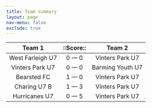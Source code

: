 ```yaml
---
title: Team summary
layout: page
nav-menu: false
exclude: true
---
```




|      Team 1      |  ::Score::  |      Team 2      |
|:----------------:|:-----------:|:----------------:|
| West Farleigh U7 | 0 &mdash; 0 | Vinters Park U7  |
| Vinters Park U7  | 0 &mdash; 0 | Barming Youth U7 |
|   Bearsted FC    | 1 &mdash; 0 | Vinters Park U7  |
|   Charing U7 B   | 1 &mdash; 3 | Vinters Park U7  |
|  Hurricanes U7   | 0 &mdash; 5 | Vinters Park U7  |

 <br /><br /><br />